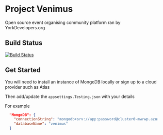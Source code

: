 # Project Venimus
Open source event organising community platform ran by YorkDevelopers.org

## Build Status

[![Build Status](https://dev.azure.com/david0415/Venimus/_apis/build/status/YorkDevelopers.venimus?branchName=master)](https://dev.azure.com/david0415/Venimus/_build/latest?definitionId=1&branchName=master)

## Get Started

You will need to install an instance of MongoDB locally or sign up to a cloud provider such as Atlas

Then add/update the `appsettings.Testing.json` with your details

For example

```json
  "MongoDB": {
    "connectionString": "mongodb+srv://app:password@cluster0-mwrwp.azure.mongodb.net/test?retryWrites=true&w=majority",
    "databaseName": "venimus"
  }
```  
